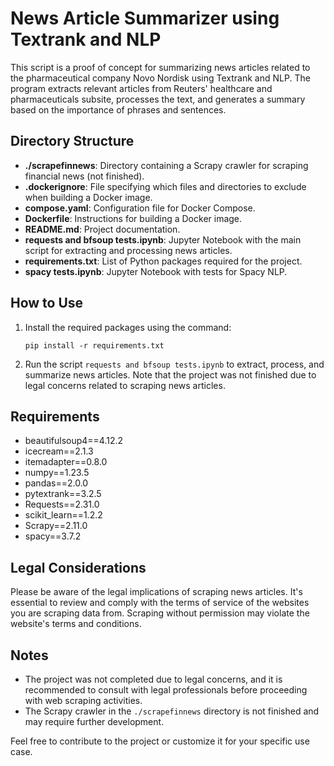 # News Article Summarizer using Textrank and NLP

This script is a proof of concept for summarizing news articles related to the pharmaceutical company Novo Nordisk using Textrank and NLP. The program extracts relevant articles from Reuters' healthcare and pharmaceuticals subsite, processes the text, and generates a summary based on the importance of phrases and sentences.

## Directory Structure
- **./scrapefinnews**: Directory containing a Scrapy crawler for scraping financial news (not finished).
- **.dockerignore**: File specifying which files and directories to exclude when building a Docker image.
- **compose.yaml**: Configuration file for Docker Compose.
- **Dockerfile**: Instructions for building a Docker image.
- **README.md**: Project documentation.
- **requests and bfsoup tests.ipynb**: Jupyter Notebook with the main script for extracting and processing news articles.
- **requirements.txt**: List of Python packages required for the project.
- **spacy tests.ipynb**: Jupyter Notebook with tests for Spacy NLP.

## How to Use

1. Install the required packages using the command:
   ```
   pip install -r requirements.txt
   ```

2. Run the script `requests and bfsoup tests.ipynb` to extract, process, and summarize news articles. Note that the project was not finished due to legal concerns related to scraping news articles.

## Requirements
- beautifulsoup4==4.12.2
- icecream==2.1.3
- itemadapter==0.8.0
- numpy==1.23.5
- pandas==2.0.0
- pytextrank==3.2.5
- Requests==2.31.0
- scikit_learn==1.2.2
- Scrapy==2.11.0
- spacy==3.7.2

## Legal Considerations
Please be aware of the legal implications of scraping news articles. It's essential to review and comply with the terms of service of the websites you are scraping data from. Scraping without permission may violate the website's terms and conditions.

## Notes
- The project was not completed due to legal concerns, and it is recommended to consult with legal professionals before proceeding with web scraping activities.
- The Scrapy crawler in the `./scrapefinnews` directory is not finished and may require further development.

Feel free to contribute to the project or customize it for your specific use case.